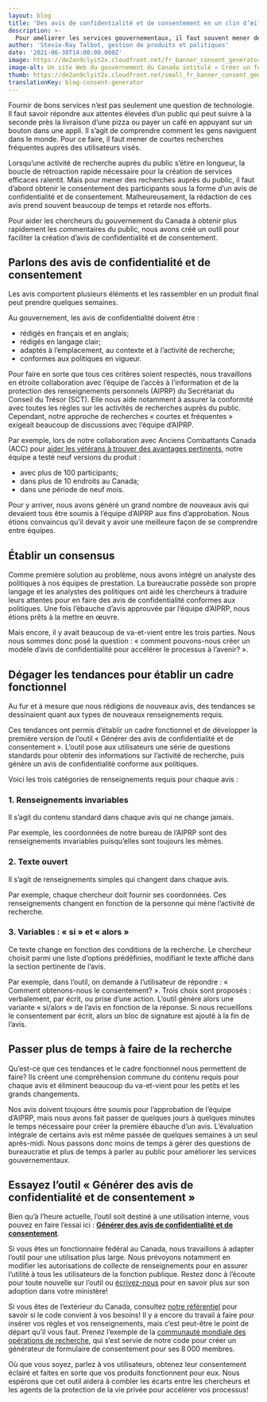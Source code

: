 ```yaml
---
layout: blog
title: 'Des avis de confidentialité et de consentement en un clin d’œil'
description: >-
  Pour améliorer les services gouvernementaux, il faut souvent mener de courtes recherches auprès des utilisateurs. Et bien sûr, chacune de ces activités de recherche nécessite un nouvel avis de confidentialité et de consentement. Pour nous aider dans cette tâche ardue, nous avons créé un outil à l’intention des chercheurs du gouvernement du Canada qui génère rapidement des avis conformes. 
author: 'Stevie-Ray Talbot, gestion de produits et politiques'
date: '2021-06-30T14:00:00.000Z'
image: https://de2an9clyit2x.cloudfront.net/fr_banner_consent_generator_94dddc2fa6.jpeg
image-alt: Un site Web du gouvernement du Canada intitulé « Créer un formulaire pour le recrutement et les tests par interception », affiché sur un écran d’ordinateur portable et un téléphone mobile.
thumb: https://de2an9clyit2x.cloudfront.net/small_fr_banner_consent_generator_94dddc2fa6.jpeg
translationKey: blog-consent-generator
---
```

Fournir de bons services n’est pas seulement une question de technologie. Il faut savoir répondre aux attentes élevées d’un public qui peut suivre à la seconde près la livraison d’une pizza ou payer un café en appuyant sur un bouton dans une appli. Il s’agit de comprendre comment les gens naviguent dans le monde. Pour ce faire, il faut mener de courtes recherches fréquentes auprès des utilisateurs visés. 

Lorsqu’une activité de recherche auprès du public s’étire en longueur, la boucle de rétroaction rapide nécessaire pour la création de services efficaces ralentit. Mais pour mener des recherches auprès du public, il faut d’abord obtenir le consentement des participants sous la forme d’un avis de confidentialité et de consentement. Malheureusement, la rédaction de ces avis prend souvent beaucoup de temps et retarde nos efforts. 

Pour aider les chercheurs du gouvernement du Canada à obtenir plus rapidement les commentaires du public, nous avons créé un outil pour faciliter la création d’avis de confidentialité et de consentement. 

## Parlons des avis de confidentialité et de consentement
Les avis comportent plusieurs éléments et les rassembler en un produit final peut prendre quelques semaines. 

Au gouvernement, les avis de confidentialité doivent être : 

* rédigés en français et en anglais;
* rédigés en langage clair;
* adaptés à l’emplacement, au contexte et à l’activité de recherche;
* conformes aux politiques en vigueur.

Pour faire en sorte que tous ces critères soient respectés, nous travaillons en étroite collaboration avec l’équipe de l’accès à l’information et de la protection des renseignements personnels (AIPRP) du Secrétariat du Conseil du Trésor (SCT). Elle nous aide notamment à assurer la conformité avec toutes les règles sur les activités de recherches auprès du public. Cependant, notre approche de recherches « courtes et fréquentes » exigeait beaucoup de discussions avec l’équipe d’AIPRP. 

Par exemple, lors de notre collaboration avec Anciens Combattants Canada (ACC) pour [aider les vétérans à trouver des avantages pertinents](https://benefits-avantages.veterans.gc.ca/?lng=fr), notre équipe a testé neuf versions du produit :

* avec plus de 100 participants;
* dans plus de 10 endroits au Canada;
* dans une période de neuf mois.

Pour y arriver, nous avons généré un grand nombre de nouveaux avis qui devaient tous être soumis à l’équipe d’AIPRP aux fins d’approbation. Nous étions convaincus qu’il devait y avoir une meilleure façon de se comprendre entre équipes. 

## Établir un consensus
Comme première solution au problème, nous avons intégré un analyste des politiques à nos équipes de prestation. La bureaucratie possède son propre langage et les analystes des politiques ont aidé les chercheurs à traduire leurs attentes pour en faire des avis de confidentialité conformes aux politiques. Une fois l’ébauche d’avis approuvée par l’équipe d’AIPRP, nous étions prêts à la mettre en œuvre.

Mais encore, il y avait beaucoup de va-et-vient entre les trois parties. Nous nous sommes donc posé la question : « comment pouvons-nous créer un modèle d’avis de confidentialité pour accélérer le processus à l’avenir? ».

## Dégager les tendances pour établir un cadre fonctionnel
Au fur et à mesure que nous rédigions de nouveaux avis, des tendances se dessinaient quant aux types de nouveaux renseignements requis. 

Ces tendances ont permis d’établir un cadre fonctionnel et de développer la première version de l’outil « Générer des avis de confidentialité et de consentement ». L’outil pose aux utilisateurs une série de questions standards pour obtenir des informations sur l’activité de recherche, puis génère un avis de confidentialité conforme aux politiques. 

Voici les trois catégories de renseignements requis pour chaque avis :

### 1. Renseignements invariables
Il s’agit du contenu standard dans chaque avis qui ne change jamais. 

Par exemple, les coordonnées de notre bureau de l’AIPRP sont des renseignements invariables puisqu’elles sont toujours les mêmes.

### 2. Texte ouvert
Il s’agit de renseignements simples qui changent dans chaque avis. 

Par exemple, chaque chercheur doit fournir ses coordonnées. Ces renseignements changent en fonction de la personne qui mène l’activité de recherche. 

### 3. Variables : « si » et « alors »
Ce texte change en fonction des conditions de la recherche. Le chercheur choisit parmi une liste d’options prédéfinies, modifiant le texte affiché dans la section pertinente de l’avis. 

Par exemple, dans l’outil, on demande à l’utilisateur de répondre : « Comment obtenons-nous le consentement? ». Trois choix sont proposés : verbalement, par écrit, ou prise d’une action. L’outil génère alors une variante « si/alors » de l’avis en fonction de la réponse. Si nous recueillons le consentement par écrit, alors un bloc de signature est ajouté à la fin de l’avis. 

## Passer plus de temps à faire de la recherche
Qu’est-ce que ces tendances et le cadre fonctionnel nous permettent de faire? Ils créent une compréhension commune du contenu requis pour chaque avis et éliminent beaucoup du va-et-vient pour les petits et les grands changements.   

Nos avis doivent toujours être soumis pour l’approbation de l’équipe d’AIPRP, mais nous avons fait passer de quelques jours à quelques minutes le temps nécessaire pour créer la première ébauche d’un avis. L’évaluation intégrale de certains avis est même passée de quelques semaines à un seul après-midi. Nous passons donc moins de temps à gérer des questions de bureaucratie et plus de temps à parler au public pour améliorer les services gouvernementaux.

## Essayez l’outil « Générer des avis de confidentialité et de consentement »
Bien qu’à l’heure actuelle, l’outil soit destiné à une utilisation interne, vous pouvez en faire l’essai ici : **[Générer des avis de confidentialité et de consentement](http://simplification-avis-confidentialite.alpha.canada.ca/)**. 

Si vous êtes un fonctionnaire fédéral au Canada, nous travaillons à adapter l’outil pour une utilisation plus large. Nous prévoyons notamment en modifier les autorisations de collecte de renseignements pour en assurer l’utilité à tous les utilisateurs de la fonction publique. Restez donc à l’écoute pour toute nouvelle sur l’outil ou [écrivez-nous](mailto:mailto:cds-snc@servicecanada.gc.ca) pour en savoir plus sur son adoption dans votre ministère!  

Si vous êtes de l’extérieur du Canada, consultez [notre référentiel](https://github.com/cds-snc/simplify-privacy-statements-V2) pour savoir si le code convient à vos besoins! Il y a encore du travail à faire pour insérer vos règles et vos renseignements, mais c’est peut-être le point de départ qu’il vous faut. Prenez l’exemple de la [communauté mondiale des opérations de recherche](https://researchops.community/), qui s’est servie de notre code pour créer un générateur de formulaire de consentement pour ses 8 000 membres.

Où que vous soyez, parlez à vos utilisateurs, obtenez leur consentement éclairé et faites en sorte que vos produits fonctionnent pour eux. Nous espérons que cet outil aidera à combler les écarts entre les chercheurs et les agents de la protection de la vie privée pour accélérer vos processus! 

